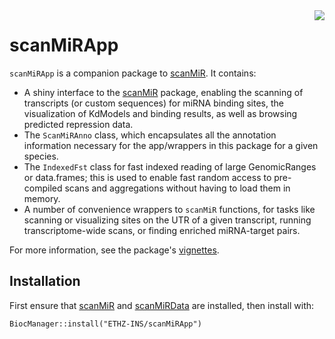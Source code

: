 <img align="right" style="margin-left: 25px; margin-bottom: 30px;" src="https://raw.githubusercontent.com/ETHZ-INS/scanMiR/master/inst/docs/sticker.svg"/>

# scanMiRApp

`scanMiRApp` is a companion package to <a href="https://github.com/ETHZ-INS/scanMiR">scanMiR</a>.
It contains:

* A shiny interface to the <a href="https://github.com/ETHZ-INS/scanMiR">scanMiR</a> package,
enabling the scanning of transcripts (or custom sequences) for miRNA binding sites, the 
visualization of KdModels and binding results, as well as browsing predicted repression data.
* The `ScanMiRAnno` class, which encapsulates all the annotation information necessary for the
app/wrappers in this package for a given species.
* The `IndexedFst` class for fast indexed reading of large GenomicRanges or data.frames; this is
used to enable fast random access to pre-compiled scans and aggregations without having to load
them in memory.
* A number of convenience wrappers to `scanMiR` functions, for tasks like scanning or
visualizing sites on the UTR of a given transcript, running transcriptome-wide scans, or 
finding enriched miRNA-target pairs.

For more information, see the package's [vignettes](vignettes/).

## Installation

First ensure that <a href="https://github.com/ETHZ-INS/scanMiR">scanMiR</a> and 
<a href="https://github.com/ETHZ-INS/scanMiRData">scanMiRData</a> are installed, then install 
with:

```{r}
BiocManager::install("ETHZ-INS/scanMiRApp")
```
